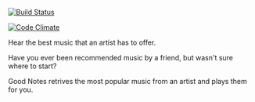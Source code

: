 [![Build Status](https://travis-ci.org/javonharper/goodnotes.svg?branch=master)](https://travis-ci.org/javonharper/goodnotes)

[![Code Climate](https://codeclimate.com/github/javonharper/goodnotes/badges/gpa.svg)](https://codeclimate.com/github/javonharper/goodnotes)

Hear the best music that an artist has to offer.

Have you ever been recommended music by a friend, but wasn't sure where to start?

Good Notes retrives the most popular music from an artist and plays them for you.
